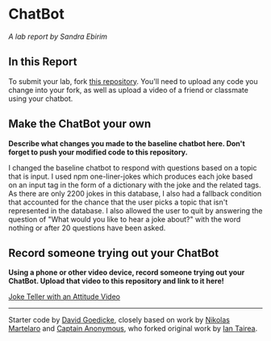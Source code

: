 # ChatBot

*A lab report by Sandra Ebirim*

## In this Report

To submit your lab, fork [this repository](https://github.com/FAR-Lab/IDD-Fa18-Lab6). You'll need to upload any code you change into your fork, as well as upload a video of a friend or classmate using your chatbot.

## Make the ChatBot your own

**Describe what changes you made to the baseline chatbot here. Don't forget to push your modified code to this repository.**

I changed the baseline chatbot to respond with questions based on a topic that is input. I used npm one-liner-jokes which produces each joke based on an input tag in the form of a dictionary with the joke and the related tags. As there are only 2200 jokes in this database, I also had a fallback condition that accounted for the chance that the user picks a topic that isn't represented in the database. I also allowed the user to quit by answering the question of "What would you like to hear a joke about?" with the word nothing or after 20 questions have been asked. 

## Record someone trying out your ChatBot

**Using a phone or other video device, record someone trying out your ChatBot. Upload that video to this repository and link to it here!**

[Joke Teller with an Attitude Video](https://www.youtube.com/watch?v=gwcDEMw6K44&feature=youtu.be)

---
Starter code by [David Goedicke](mailto:da.goedicke@gmail.com), closely based on work by [Nikolas Martelaro](mailto:nmartelaro@gmail.com) and [Captain Anonymous](https://codepen.io/anon/pen/PEVYXz), who forked original work by [Ian Tairea](https://codepen.io/mrtairea/pen/yJapwv).
